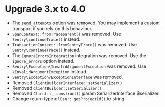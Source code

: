 # Upgrade 3.x to 4.0

- The `send_attempts` option was removed. You may implement a custom transport if you rely on this behaviour.
- `SpanContext::fromTraceparent()` was removed. Use `Sentry\continueTrace()` instead.
- `TransactionContext::fromSentryTrace()` was removed. Use `Sentry\continueTrace()` instead.
- The `IgnoreErrorsIntegration` integration was removed. Use the `ignore_errors` option instead.
- `Sentry\Exception\InvalidArgumentException` was removed. Use `\InvalidArgumentException` instead.
- `Sentry\Exception/ExceptionInterface` was removed.
- Removed `ClientBuilderInterface::setSerializer()`
- Removed `ClientBuilder::setSerializer()`
- Removed `Client::__construct()` param SerializerInterface $serializer.
- Change return type of `Dsn:: getProjectId()` to string
